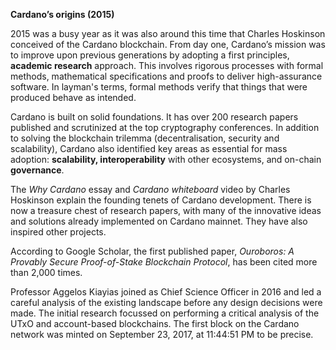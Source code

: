 **Cardano’s origins (2015)** 

2015 was a busy year as it was also around this time that Charles Hoskinson conceived of the Cardano blockchain. From day one, Cardano’s mission was to improve upon previous generations by adopting a first principles, **academic research** approach. This involves rigorous processes with formal methods, mathematical specifications and proofs to deliver high-assurance software. In layman's terms, formal methods verify that things that were produced behave as intended.

Cardano is built on solid foundations. It has over 200 research papers published and scrutinized at the top cryptography conferences. In addition to solving the blockchain trilemma (decentralisation, security and scalability), Cardano also identified key areas as essential for mass adoption: **scalability, interoperability** with other ecosystems, and on-chain **governance**.  

The *Why Cardano* essay and *Cardano whiteboard* video by Charles Hoskinson explain the founding tenets of Cardano development. There is now a treasure chest of research papers, with many of the innovative ideas and solutions already implemented on Cardano mainnet. They have also inspired other projects.  

According to Google Scholar, the first published paper, *Ouroboros: A Provably Secure Proof-of-Stake Blockchain Protocol*, has been cited more than 2,000 times. 

Professor Aggelos Kiayias joined as Chief Science Officer in 2016 and led a careful analysis of the existing landscape before any design decisions were made. The initial research focussed on performing a critical analysis of the UTxO and account-based blockchains. The first block on the Cardano network was minted on September 23, 2017, at 11:44:51 PM to be precise.
